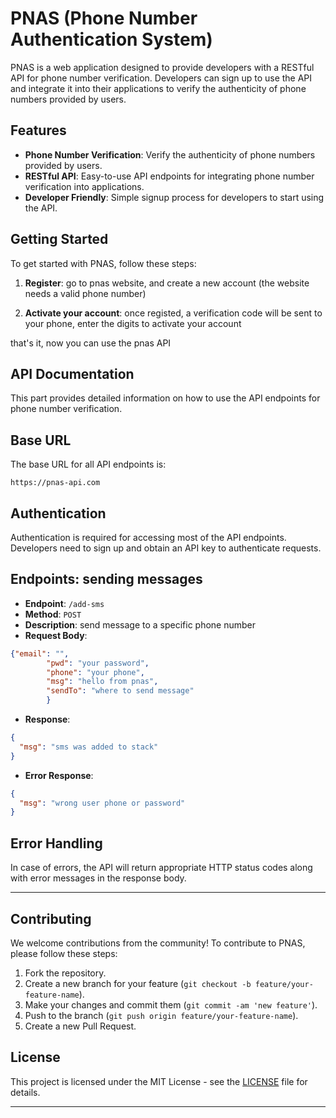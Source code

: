 # PNAS (Phone Number Authentication System)

PNAS is a web application designed to provide developers with a RESTful API for phone number verification. Developers can sign up to use the API and integrate it into their applications to verify the authenticity of phone numbers provided by users.

## Features

- **Phone Number Verification**: Verify the authenticity of phone numbers provided by users.
- **RESTful API**: Easy-to-use API endpoints for integrating phone number verification into applications.
- **Developer Friendly**: Simple signup process for developers to start using the API.

## Getting Started

To get started with PNAS, follow these steps:

1. **Register**: go to pnas website, and create a new account (the website needs a valid phone number)

2. **Activate your account**: once registed, a verification code will be sent to your phone, enter the digits to activate your account

that's it, now you can use the pnas API


## API Documentation

This part provides detailed information on how to use the API endpoints for phone number verification.

## Base URL

The base URL for all API endpoints is:

```
https://pnas-api.com
```

## Authentication

Authentication is required for accessing most of the API endpoints. Developers need to sign up and obtain an API key to authenticate requests.

## Endpoints: sending messages

- **Endpoint**: `/add-sms`
- **Method**: `POST`
- **Description**: send message to a specific phone number
- **Request Body**:

```json
{"email": "",
        "pwd": "your password",
        "phone": "your phone",
        "msg": "hello from pnas",
        "sendTo": "where to send message"
        }
```

- **Response**:

```json
{
  "msg": "sms was added to stack"
}
```

- **Error Response**:

```json
{
  "msg": "wrong user phone or password"
}
```


## Error Handling

In case of errors, the API will return appropriate HTTP status codes along with error messages in the response body.

---

## Contributing

We welcome contributions from the community! To contribute to PNAS, please follow these steps:

1. Fork the repository.
2. Create a new branch for your feature (`git checkout -b feature/your-feature-name`).
3. Make your changes and commit them (`git commit -am 'new feature'`).
4. Push to the branch (`git push origin feature/your-feature-name`).
5. Create a new Pull Request.

## License

This project is licensed under the MIT License - see the [LICENSE](LICENSE) file for details.

---
